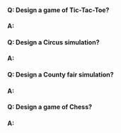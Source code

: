 #### Q: Design a game of Tic-Tac-Toe?
#### A:

#### Q: Design a Circus simulation?
#### A:

#### Q: Design a County fair simulation?
#### A:

#### Q: Design a game of Chess?
#### A:

